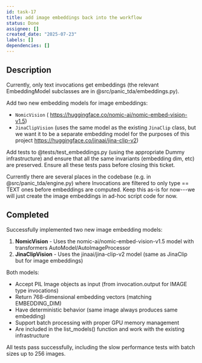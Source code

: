 ```yaml
---
id: task-17
title: add image embeddings back into the workflow
status: Done
assignee: []
created_date: "2025-07-23"
labels: []
dependencies: []
---
```


## Description

Currently, only text invocations get embeddings (the relevant EmbeddingModel
subclasses are in @src/panic_tda/embeddings.py).

Add two new embedding models for image embeddings:

- `NomicVision` ( https://huggingface.co/nomic-ai/nomic-embed-vision-v1.5)
- `JinaClipVision` (uses the same model as the existing `JinaClip` class, but we
  want it to be a separate embedding model for the purposes of this project
  https://huggingface.co/jinaai/jina-clip-v2)

Add tests to @tests/test_embeddings.py (using the appropriate Dummy
infrastructure) and ensure that all the same invariants (embedding dim, etc) are
preserved. Ensure all these tests pass before closing this ticket.

Currently there are several places in the codebase (e.g. in
@src/panic_tda/engine.py) where Invocations are filtered to only type == TEXT
ones before embeddings are computed. Keep this as-is for now---we will just
create the image embeddings in ad-hoc script code for now.

## Completed

Successfully implemented two new image embedding models:

1. **NomicVision** - Uses the nomic-ai/nomic-embed-vision-v1.5 model with
   transformers AutoModel/AutoImageProcessor
2. **JinaClipVision** - Uses the jinaai/jina-clip-v2 model (same as JinaClip but
   for image embeddings)

Both models:

- Accept PIL Image objects as input (from invocation.output for IMAGE type
  invocations)
- Return 768-dimensional embedding vectors (matching EMBEDDING_DIM)
- Have deterministic behavior (same image always produces same embedding)
- Support batch processing with proper GPU memory management
- Are included in the list_models() function and work with the existing
  infrastructure

All tests pass successfully, including the slow performance tests with batch
sizes up to 256 images.
